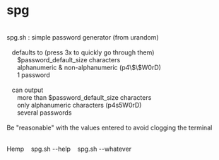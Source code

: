 # spg
<br>
spg.sh : simple password generator (from urandom)<br><br>
&nbsp;&nbsp;&nbsp;defaults to (press <ENTER> 3x to quickly go through them)<br>
&nbsp;&nbsp;&nbsp;&nbsp;&nbsp;&nbsp;$password_default_size characters<br>
&nbsp;&nbsp;&nbsp;&nbsp;&nbsp;&nbsp;alphanumeric & non-alphanumeric (p4\$\$W0rD)<br>
&nbsp;&nbsp;&nbsp;&nbsp;&nbsp;&nbsp;1 password<br><br>
&nbsp;&nbsp;&nbsp;can output<br>
&nbsp;&nbsp;&nbsp;&nbsp;&nbsp;&nbsp;more than $password_default_size characters<br>
&nbsp;&nbsp;&nbsp;&nbsp;&nbsp;&nbsp;only alphanumeric characters (p4s5W0rD)<br>
&nbsp;&nbsp;&nbsp;&nbsp;&nbsp;&nbsp;several passwords<br><br>
Be "reasonable" with the values entered to avoid clogging the terminal<br><br>

Hemp
&nbsp;&nbsp;&nbsp;spg.sh --help
&nbsp;&nbsp;&nbsp;spg.sh --whatever
